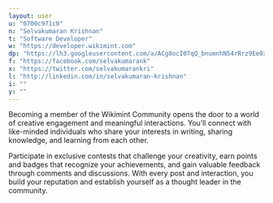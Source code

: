 ```yaml
---
layout: user
u: "0700c971c0"
n: "Selvakumaran Krishnan"
t: "Software Developer"
w: "https://developer.wikimint.com"
dp: "https://lh3.googleusercontent.com/a/ACg8ocI07qQ_bnumnhN54rRrz9Ee0zxeN7rMfGrEvCiJqquW1eCMu2P2=s96-c"
f: "https://facebook.com/selvakumarank"
x: "https://twitter.com/selvakumarankri"
l: "http://linkedin.com/in/selvakumaran-krishnan"
i: ""
y: ""
---
```

Becoming a member of the Wikimint Community opens the door to a world of creative engagement and meaningful interactions. You’ll connect with like-minded individuals who share your interests in writing, sharing knowledge, and learning from each other.

Participate in exclusive contests that challenge your creativity, earn points and badges that recognize your achievements, and gain valuable feedback through comments and discussions. With every post and interaction, you build your reputation and establish yourself as a thought leader in the community.

            
